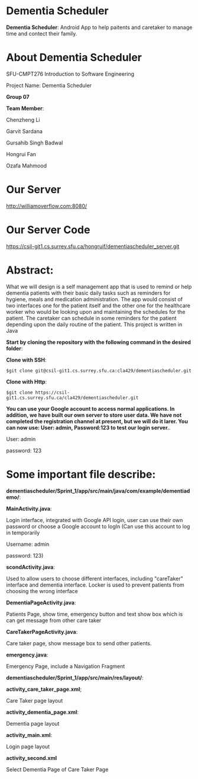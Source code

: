 Dementia Scheduler
=========
**Dementia Scheduler**: Android App to help paitents and caretaker to manage time and contect their family.
# About Dementia Scheduler

SFU-CMPT276 Introduction to Software Engineering

Project Name: Dementia Scheduler

**Group 07**

**Team Member**:

Chenzheng Li          

Garvit Sardana        

Gursahib Singh Badwal   

Hongrui Fan           

Ozafa Mahmood         

# Our Server
http://williamoverflow.com:8080/

# Our Server Code
https://csil-git1.cs.surrey.sfu.ca/hongruif/dementiascheduler_server.git

# Abstract:

What we will design is a self management app that is used to remind or help dementia patients with their basic daily tasks such as reminders for hygiene, meals and medication administration. The app would consist of two interfaces one for the patient itself and the other one for the healthcare worker who would be looking upon and maintaining the schedules for the patient. The caretaker can schedule in some reminders for the patient depending upon the daily routine of the patient.
This project is written in Java


**Start by cloning the repository with the following command in the desired folder**:

**Clone with SSH**:

    $git clone git@csil-git1.cs.surrey.sfu.ca:cla429/dementiascheduler.git
**Clone with Http**:

    $git clone https://csil-git1.cs.surrey.sfu.ca/cla429/dementiascheduler.git


**You can use your Google account to access normal applications. In addition, we have built our own server to store user data. We have not completed the registration channel at present, but we will do it larer. You can now use: User: admin, Password:123 to test our login server.**.

User: admin

password: 123

# Some important file describe:

**dementiascheduler/Sprint_1/app/src/main/java/com/example/dementiademo/**:

**MainActivity.java**:

Login interface, integrated with Google API login, user can use their own password or choose a Google account to logIn
(Can use this account to log in temporarily

Username: admin

password: 123)

**scondActivity.java**:

Used to allow users to choose different interfaces, including "careTaker" interface and dementia interface. Locker is used to prevent               patients from choosing the wrong interface

**DementiaPageActivity.java**:


Patients Page, show time, emergency button and text show box which is can get message from other care taker


**CareTakerPageActivity.java**:


Care taker page, show message box to send other patients.


**emergency.java**:

Emergency Page, include a Navigation Fragment


**dementiascheduler/Sprint_1/app/src/main/res/layout/**:


**activity_care_taker_page.xml**;

Care Taker page layout

**activity_dementia_page.xml**:

Dementia page layout

**activity_main.xml**:

Login page layout

**activity_second.xml**

Select Dementia Page of Care Taker Page

    
        
    




